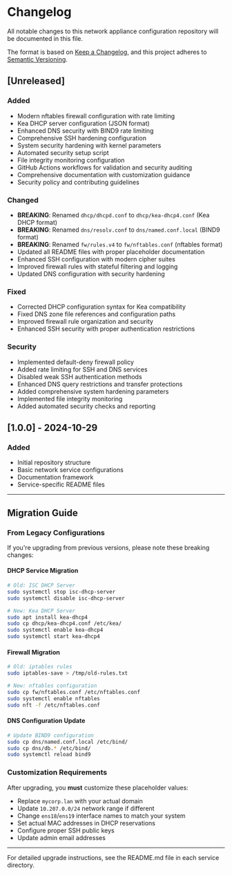 # Changelog

All notable changes to this network appliance configuration repository will be documented in this file.

The format is based on [Keep a Changelog](https://keepachangelog.com/en/1.0.0/),
and this project adheres to [Semantic Versioning](https://semver.org/spec/v2.0.0.html).

## [Unreleased]

### Added
- Modern nftables firewall configuration with rate limiting
- Kea DHCP server configuration (JSON format)
- Enhanced DNS security with BIND9 rate limiting
- Comprehensive SSH hardening configuration
- System security hardening with kernel parameters
- Automated security setup script
- File integrity monitoring configuration
- GitHub Actions workflows for validation and security auditing
- Comprehensive documentation with customization guidance
- Security policy and contributing guidelines

### Changed
- **BREAKING**: Renamed `dhcp/dhcpd.conf` to `dhcp/kea-dhcp4.conf` (Kea DHCP format)
- **BREAKING**: Renamed `dns/resolv.conf` to `dns/named.conf.local` (BIND9 format)
- **BREAKING**: Renamed `fw/rules.v4` to `fw/nftables.conf` (nftables format)
- Updated all README files with proper placeholder documentation
- Enhanced SSH configuration with modern cipher suites
- Improved firewall rules with stateful filtering and logging
- Updated DNS configuration with security hardening

### Fixed
- Corrected DHCP configuration syntax for Kea compatibility
- Fixed DNS zone file references and configuration paths
- Improved firewall rule organization and security
- Enhanced SSH security with proper authentication restrictions

### Security
- Implemented default-deny firewall policy
- Added rate limiting for SSH and DNS services
- Disabled weak SSH authentication methods
- Enhanced DNS query restrictions and transfer protections
- Added comprehensive system hardening parameters
- Implemented file integrity monitoring
- Added automated security checks and reporting

## [1.0.0] - 2024-10-29

### Added
- Initial repository structure
- Basic network service configurations
- Documentation framework
- Service-specific README files

---

## Migration Guide

### From Legacy Configurations

If you're upgrading from previous versions, please note these breaking changes:

#### DHCP Service Migration
```bash
# Old: ISC DHCP Server
sudo systemctl stop isc-dhcp-server
sudo systemctl disable isc-dhcp-server

# New: Kea DHCP Server
sudo apt install kea-dhcp4
sudo cp dhcp/kea-dhcp4.conf /etc/kea/
sudo systemctl enable kea-dhcp4
sudo systemctl start kea-dhcp4
```

#### Firewall Migration
```bash
# Old: iptables rules
sudo iptables-save > /tmp/old-rules.txt

# New: nftables configuration
sudo cp fw/nftables.conf /etc/nftables.conf
sudo systemctl enable nftables
sudo nft -f /etc/nftables.conf
```

#### DNS Configuration Update
```bash
# Update BIND9 configuration
sudo cp dns/named.conf.local /etc/bind/
sudo cp dns/db.* /etc/bind/
sudo systemctl reload bind9
```

### Customization Requirements

After upgrading, you **must** customize these placeholder values:

- Replace `mycorp.lan` with your actual domain
- Update `10.207.0.0/24` network range if different
- Change `ens18`/`ens19` interface names to match your system
- Set actual MAC addresses in DHCP reservations
- Configure proper SSH public keys
- Update admin email addresses

---

For detailed upgrade instructions, see the README.md file in each service directory.